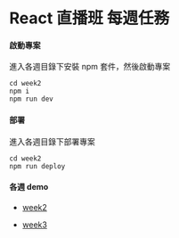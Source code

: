 # React 直播班 每週任務

#### 啟動專案
進入各週目錄下安裝 npm 套件，然後啟動專案

```
cd week2
npm i
npm run dev
```

#### 部署
進入各週目錄下部署專案
```
cd week2
npm run deploy
```

#### 各週 demo
- [week2](https://kenlee100.github.io/react-training-chapter/week2)

- [week3](https://kenlee100.github.io/react-training-chapter/week3)